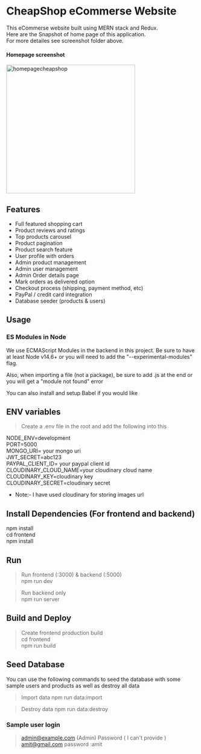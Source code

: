 # CheapShop eCommerse Website
This eCommerse website built using MERN stack and Redux.<br>
Here are the Snapshot of home page of this application.<br>
For more detailes see screenshot folder above.<br>
#### Homepage screenshot
<img width="341" alt="homepagecheapshop" src="https://user-images.githubusercontent.com/123208927/214512172-7512fb3f-7ba7-4a2e-bf41-bbbed899e353.PNG">

## Features
* Full featured shopping cart
* Product reviews and ratings
* Top products carousel
* Product pagination
* Product search feature
* User profile with orders
* Admin product management
* Admin user management
* Admin Order details page
* Mark orders as delivered option
* Checkout process (shipping, payment method, etc)
* PayPal / credit card integration
* Database seeder (products & users)

## Usage

### ES Modules in Node

We use ECMAScript Modules in the backend in this project. Be sure to have at least Node v14.6+ or you will need to add the "--experimental-modules" flag.

Also, when importing a file (not a package), be sure to add .js at the end or you will get a "module not found" error

You can also install and setup Babel if you would like

## ENV variables 
> Create a .env file in the root and add the following into this

NODE_ENV=development<br>
PORT=5000<br>
MONGO_URI= your mongo uri<br>
JWT_SECRET=abc123<br>
PAYPAL_CLIENT_ID= your paypal client id<br>
CLOUDINARY_CLOUD_NAME=your cloudinary cloud name<br>
CLOUDINARY_KEY=cloudinary key <br>
CLOUDINARY_SECRET=cloudinary secret<br>

* Note:- I have used cloudinary for storing images url

## Install Dependencies (For frontend and backend)
npm install <br>
cd frontend <br>
npm install <br>

## Run
> Run frontend (:3000) & backend (:5000)<br>
  npm run dev

> Run backend only<br>
  npm run server
  
## Build and Deploy
> Create frontend production build<br>
 cd frontend <br>
 npm run build<br>
 
## Seed Database
You can use the following commands to seed the database with some sample users and products as well as destroy all data

> Import data
npm run data:import<br>

> Destroy data
npm run data:destroy<br>

### Sample user login
> admin@example.com (Admin)
Password ( I can't provide )
> amit@gmail.com
password :amit




